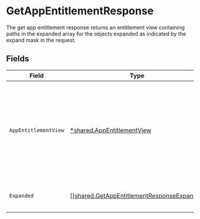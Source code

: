 # GetAppEntitlementResponse

The get app entitlement response returns an entitlement view containing paths in the expanded array for the objects expanded as indicated by the expand mask in the request.


## Fields

| Field                                                                                                                    | Type                                                                                                                     | Required                                                                                                                 | Description                                                                                                              |
| ------------------------------------------------------------------------------------------------------------------------ | ------------------------------------------------------------------------------------------------------------------------ | ------------------------------------------------------------------------------------------------------------------------ | ------------------------------------------------------------------------------------------------------------------------ |
| `AppEntitlementView`                                                                                                     | [*shared.AppEntitlementView](../../../pkg/models/shared/appentitlementview.md)                                           | :heavy_minus_sign:                                                                                                       | The app entitlement view contains the serialized app entitlement and paths to objects referenced by the app entitlement. |
| `Expanded`                                                                                                               | [][shared.GetAppEntitlementResponseExpanded](../../../pkg/models/shared/getappentitlementresponseexpanded.md)            | :heavy_minus_sign:                                                                                                       | List of serialized related objects.                                                                                      |